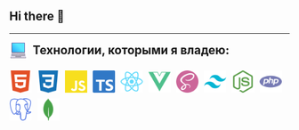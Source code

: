 ## Hi there 👋

<!--
**atimrish/atimrish** is a ✨ _special_ ✨ repository because its `README.md` (this file) appears on your GitHub profile.

Here are some ideas to get you started:

- 🔭 I’m currently working on ...
- 🌱 I’m currently learning ...
- 👯 I’m looking to collaborate on ...
- 🤔 I’m looking for help with ...
- 💬 Ask me about ...
- 📫 How to reach me: ...
- 😄 Pronouns: ...
- ⚡ Fun fact: ...
-->

---

<div style="display: flex; align-items: center; margin-bottom: 20px; gap: 10px">
    <img src="./media/laptop.svg" alt="laptop" width="32"> 
    <h2 style="margin: 0">Технологии, которыми я владею:</h2>
</div> 
<div style="display: flex; gap: 10px; flex-wrap: wrap">
    <img class="tech" src="media/html5.svg" alt="html" width="40">
    <img class="tech" src="media/css3.svg" alt="css" width="40">
    <img class="tech" src="media/javascript.svg" alt="js" width="40">
    <img class="tech" src="media/typescript.svg" alt="ts" width="40">
    <img class="tech" src="media/react.svg" alt="react" width="40">
    <img class="tech" src="media/vuedotjs.svg" alt="vue" width="40">
    <img class="tech" src="media/sass.svg" alt="sass" width="40">
    <img class="tech" src="media/tailwindcss.svg" alt="tailwindcss" width="40">
    <img class="tech" src="media/nodedotjs.svg" alt="nodejs" width="40">
    <img class="tech" src="media/php.svg" alt="php" width="40">
    <img class="tech" src="media/postgresql.svg" alt="postgresql" width="40">
    <img class="tech" src="media/mongodb.svg" alt="mongodb" width="40">
</div>
